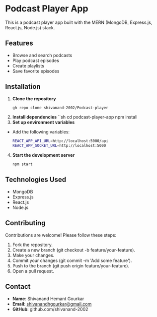 # Podcast Player App

This is a podcast player app built with the MERN (MongoDB, Express.js, React.js, Node.js) stack.

## Features

- Browse and search podcasts
- Play podcast episodes
- Create playlists
- Save favorite episodes

## Installation

1. **Clone the repository**
   ```sh
   gh repo clone shivanand-2002/Podcast-player
   
2. **Install dependencies**
   ``sh
   cd podcast-player-app
   npm install
3. **Set up environment variables**
- Add the following variables:
  ```bash
  REACT_APP_API_URL=http://localhost:5000/api
  REACT_APP_SOCKET_URL=http://localhost:5000
4. **Start the development server**
   ```sh
   npm start
## Technologies Used
- MongoDB
- Express.js
- React.js
- Node.js
## Contributing
Contributions are welcome! Please follow these steps:
 1. Fork the repository.
 2. Create a new branch (git checkout -b feature/your-feature).
 3. Make your changes.
 4. Commit your changes (git commit -m 'Add some feature').
 5. Push to the branch (git push origin feature/your-feature).
 6. Open a pull request.

## Contact
- **Name**: Shivanand Hemant Gourkar
- **Email**: shivanandhgourkar@gmail.com
- **GitHub**: github.com/shivanand-2002
 
